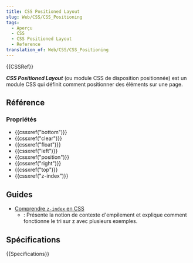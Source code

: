 ```yaml
---
title: CSS Positioned Layout
slug: Web/CSS/CSS_Positioning
tags:
  - Aperçu
  - CSS
  - CSS Positioned Layout
  - Reference
translation_of: Web/CSS/CSS_Positioning
---
```


{{CSSRef}}

**_CSS Positioned Layout_** (ou module CSS de disposition positionnée) est un module CSS qui définit comment positionner des éléments sur une page.

## Référence

### Propriétés

- {{cssxref("bottom")}}
- {{cssxref("clear")}}
- {{cssxref("float")}}
- {{cssxref("left")}}
- {{cssxref("position")}}
- {{cssxref("right")}}
- {{cssxref("top")}}
- {{cssxref("z-index")}}

## Guides

- [Comprendre `z-index` en CSS](/fr/docs/Web/CSS/Comprendre_z-index)
  - : Présente la notion de contexte d'empilement et explique comment fonctionne le tri sur z avec plusieurs exemples.

## Spécifications

{{Specifications}}
